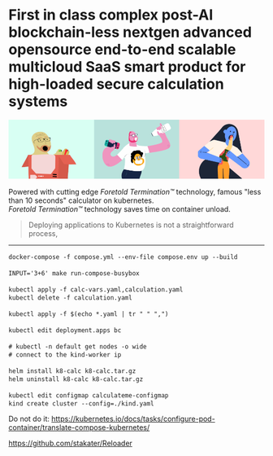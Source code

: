 # First in class complex post-AI blockchain-less nextgen advanced opensource end-to-end scalable multicloud SaaS smart product for high-loaded secure calculation systems

![globohomo art style](pic/header.png)

Powered with cutting edge *Foretold Termination™* technology, famous "less than 10 seconds" calculator on kubernetes.  
*Foretold Termination™* technology saves time on container unload.

>Deploying applications to Kubernetes is not a straightforward process,

---

```
docker-compose -f compose.yml --env-file compose.env up --build

INPUT='3+6' make run-compose-busybox

kubectl apply -f calc-vars.yaml,calculation.yaml
kubectl delete -f calculation.yaml

kubectl apply -f $(echo *.yaml | tr " " ",")

kubectl edit deployment.apps bc

# kubectl -n default get nodes -o wide
# connect to the kind-worker ip

helm install k8-calc k8-calc.tar.gz
helm uninstall k8-calc k8-calc.tar.gz

kubectl edit configmap calculateme-configmap
kind create cluster --config=./kind.yaml

```

Do not do it: https://kubernetes.io/docs/tasks/configure-pod-container/translate-compose-kubernetes/

https://github.com/stakater/Reloader
